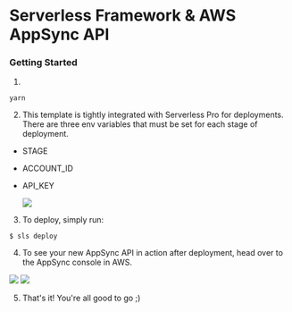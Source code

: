 # Serverless Framework & AWS AppSync API

### Getting Started

1.

```
yarn
```

2. This template is tightly integrated with Serverless Pro for deployments. There are three env variables that must be set for each stage of deployment.

- STAGE
- ACCOUNT_ID
- API_KEY

  ![](https://ibb.co/K7tF8T4)

3. To deploy, simply run:

```
$ sls deploy
```

4.  To see your new AppSync API in action after deployment, head over to the AppSync console in AWS.

![](https://ibb.co/yVGJXgd)
![](https://ibb.co/QfgdMVS)

5. That's it! You're all good to go ;)
